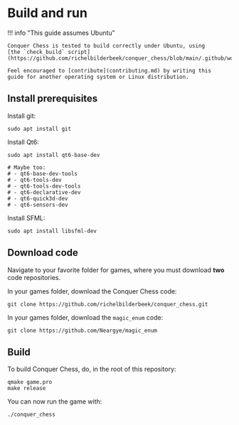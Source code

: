 # Build and run

!!! info "This guide assumes Ubuntu"

    Conquer Chess is tested to build correctly under Ubuntu, using
    [the `check_build` script](https://github.com/richelbilderbeek/conquer_chess/blob/main/.github/workflows/check_build.yaml).

    Feel encouraged to [contribute](contributing.md) by writing this
    guide for another operating system or Linux distribution.

## Install prerequisites

Install git:

```console
sudo apt install git
```

Install Qt6:

```console
sudo apt install qt6-base-dev

# Maybe too:
# - qt6-base-dev-tools
# - qt6-tools-dev
# - qt6-tools-dev-tools
# - qt6-declarative-dev
# - qt6-quick3d-dev
# - qt6-sensors-dev
```

Install SFML:

```console
sudo apt install libsfml-dev
```

## Download code

Navigate to your favorite folder for games,
where you must download **two** code repositories.

In your games folder, download the Conquer Chess code:

```console
git clone https://github.com/richelbilderbeek/conquer_chess.git
```

In your games folder, download the `magic_enum` code:

```console
git clone https://github.com/Neargye/magic_enum
```

## Build

To build Conquer Chess, do, in the root of this repository:

```console
qmake game.pro
make release
```

You can now run the game with:

```console
./conquer_chess
```

